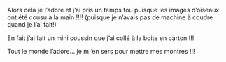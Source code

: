 Alors cela je l’adore et j’ai pris un temps fou puisque les images d’oiseaux ont été cousu à la main !!!! (puisque je n’avais pas de machine à coudre quand je l’ai fait!)

En fait j’ai fait un mini coussin que j’ai collé à la boite en carton !!!

Tout le monde l’adore… je m ‘en sers pour mettre mes montres !!!